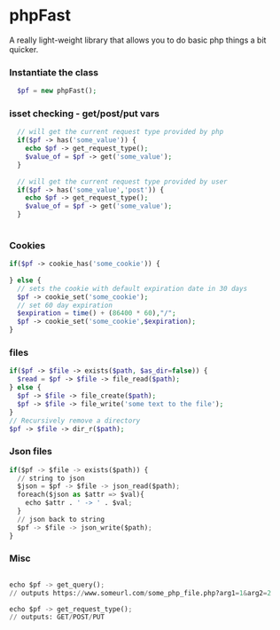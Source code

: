 # phpFast
A really light-weight library that allows you to do basic php things a bit quicker.<br>


### Instantiate the class
```php
  $pf = new phpFast();
```

### isset checking - get/post/put vars

```php
  // will get the current request type provided by php
  if($pf -> has('some_value')) {
    echo $pf -> get_request_type();
    $value_of = $pf -> get('some_value');
  }
  
  // will get the current request type provided by user
  if($pf -> has('some_value','post')) {
    echo $pf -> get_request_type();
    $value_of = $pf -> get('some_value');
  }
 
```

### Cookies

```php
if($pf -> cookie_has('some_cookie')) {
  
} else {
  // sets the cookie with default expiration date in 30 days
  $pf -> cookie_set('some_cookie');
  // set 60 day expiration
  $expiration = time() + (86400 * 60),"/";
  $pf -> cookie_set('some_cookie',$expiration);
}
```

### files

```php
if($pf -> $file -> exists($path, $as_dir=false)) {
  $read = $pf -> $file -> file_read($path);
} else {
  $pf -> $file -> file_create($path);
  $pf -> $file -> file_write('some text to the file');
}
// Recursively remove a directory
$pf -> $file -> dir_r($path);
```

### Json files

```python
if($pf -> $file -> exists($path)) {
  // string to json
  $json = $pf -> $file -> json_read($path);
  foreach($json as $attr => $val){
    echo $attr . ' -> ' . $val;
  }
  // json back to string
  $pf -> $file -> json_write($path);
}
```
### Misc

```python

echo $pf -> get_query();
// outputs https://www.someurl.com/some_php_file.php?arg1=1&arg2=2

echo $pf -> get_request_type();
// outputs: GET/POST/PUT

```


